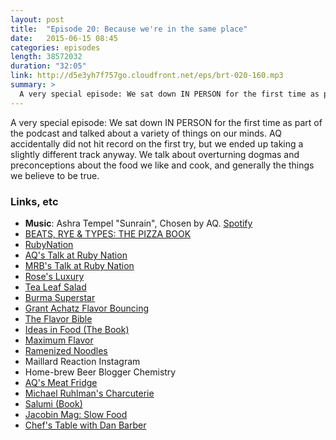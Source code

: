 ```yaml
---
layout: post
title:  "Episode 20: Because we're in the same place"
date:   2015-06-15 08:45
categories: episodes
length: 38572032
duration: "32:05"
link: http://d5e3yh7f757go.cloudfront.net/eps/brt-020-160.mp3
summary: >
  A very special episode: We sat down IN PERSON for the first time as part of the podcast and talked about a variety of things on our minds. AQ accidentally did not hit record on the first try, but we ended up taking a slightly different track anyway. We talk about overturning dogmas and preconceptions about the food we like and cook, and generally the things we believe to be true.
---
```

A very special episode: We sat down IN PERSON for the first time as part of the podcast and talked about a variety of things on our minds. AQ accidentally did not hit record on the first try, but we ended up taking a slightly different track anyway. We talk about overturning dogmas and preconceptions about the food we like and cook, and generally the things we believe to be true.

<!-- more -->

### Links, etc

* <strong>Music</strong>: Ashra Tempel "Sunrain", Chosen by AQ. [Spotify](https://open.spotify.com/track/7xrtYFSpcy2fT6xuyVZzFV)
* [BEATS, RYE & TYPES: THE PIZZA BOOK](http://beatsryetypes.com/pizza)
* [RubyNation](http://www.rubynation.org/)
* [AQ's Talk at Ruby Nation](https://speakerdeck.com/aq/fast-everything-ruby-performance-tools-and-understanding)
* [MRB's Talk at Ruby Nation](https://speakerdeck.com/mrb/compiling-a-dependently-typed-language-to-ruby)
* [Rose's Luxury](http://www.rosesluxury.com/)
* [Tea Leaf Salad](http://cooking.nytimes.com/recipes/8394-fermented-tea-leaf-salad)
* [Burma Superstar](http://www.burmasuperstar.com/)
* [Grant Achatz Flavor Bouncing](https://www.youtube.com/watch?v=XvhjbYXDdu4)
* [The Flavor Bible](http://www.amazon.com/gp/product/0316118400/ref=as_li_tl?ie=UTF8&camp=1789&creative=390957&creativeASIN=0316118400&linkCode=as2&tag=quirkeycom-20&linkId=XPZSXQZW4SBW2DIG)
* [Ideas in Food (The Book)](http://www.amazon.com/gp/product/0307717402/ref=as_li_tl?ie=UTF8&camp=1789&creative=390957&creativeASIN=0307717402&linkCode=as2&tag=quirkeycom-20&linkId=QGZ43XOPNZNWYFN3)
* [Maximum Flavor](http://www.amazon.com/gp/product/0770433219/ref=as_li_tl?ie=UTF8&camp=1789&creative=390957&creativeASIN=0770433219&linkCode=as2&tag=quirkeycom-20&linkId=M4CSPQWW5CPSJ6LH)
* [Ramenized Noodles](http://blog.ideasinfood.com/ideas_in_food/2014/10/ramenized.html)
* Maillard Reaction Instagram
* Home-brew Beer Blogger Chemistry
* [AQ's Meat Fridge](http://aqbasement.herokuapp.com/)
* [Michael Ruhlman's Charcuterie](http://www.amazon.com/gp/product/0393240053/ref=as_li_tl?ie=UTF8&camp=1789&creative=390957&creativeASIN=0393240053&linkCode=as2&tag=quirkeycom-20&linkId=RFJPHFYA2EQNLL5V)
* [Salumi (Book)](http://www.amazon.com/gp/product/0393068595/ref=as_li_tl?ie=UTF8&camp=1789&creative=390957&creativeASIN=0393068595&linkCode=as2&tag=quirkeycom-20&linkId=LRSKPFXC2O76PGT7)
* [Jacobin Mag: Slow Food](https://www.jacobinmag.com/2015/05/slow-food-artisanal-natural-preservatives/)
* [Chef's Table with Dan Barber](http://www.netflix.com/WiMovie/80007945)